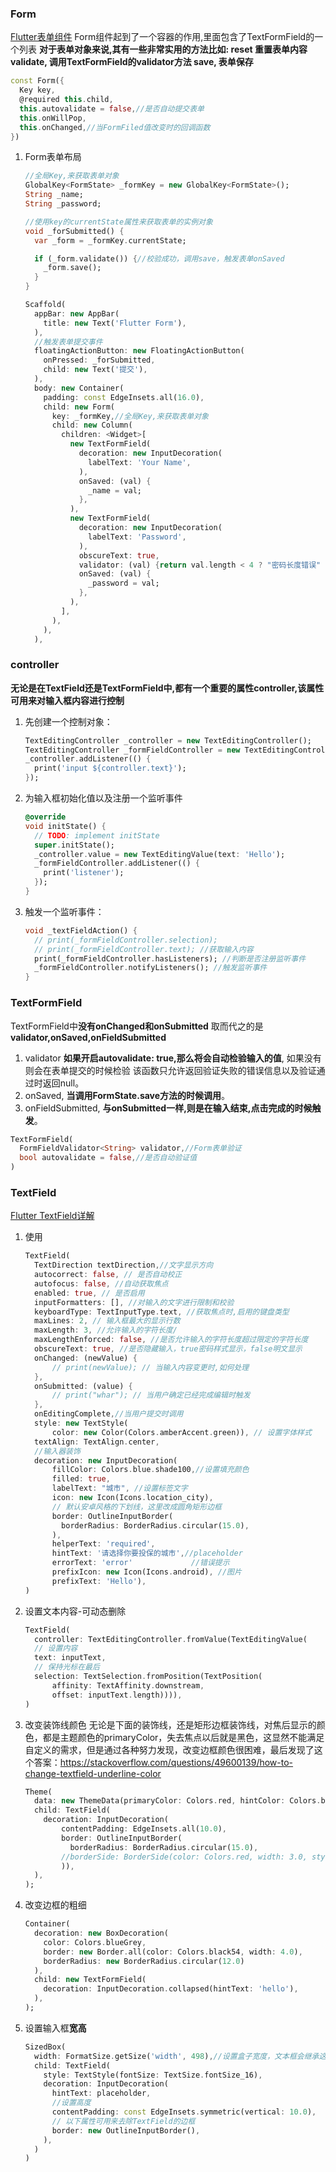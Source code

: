### Form
[Flutter表单组件](https://www.jianshu.com/p/3fb613ffac22)
Form组件起到了一个容器的作用,里面包含了TextFormField的一个列表
**对于表单对象来说,其有一些非常实用的方法比如: 
reset 重置表单内容 validate, 调用TextFormField的validator方法 save, 表单保存**
```dart
const Form({
  Key key,
  @required this.child,
  this.autovalidate = false,//是否自动提交表单
  this.onWillPop,
  this.onChanged,//当FormFiled值改变时的回调函数
})
```
1. Form表单布局
    ```dart
    //全局Key,来获取表单对象
    GlobalKey<FormState> _formKey = new GlobalKey<FormState>();
    String _name;
    String _password;

    //使用key的currentState属性来获取表单的实例对象
    void _forSubmitted() {
      var _form = _formKey.currentState;

      if (_form.validate()) {//校验成功，调用save，触发表单onSaved
        _form.save();
      }
    }

    Scaffold(
      appBar: new AppBar(
        title: new Text('Flutter Form'),
      ),
      //触发表单提交事件
      floatingActionButton: new FloatingActionButton(
        onPressed: _forSubmitted,
        child: new Text('提交'),
      ),
      body: new Container(
        padding: const EdgeInsets.all(16.0),
        child: new Form(
          key: _formKey,//全局Key,来获取表单对象
          child: new Column(
            children: <Widget>[
              new TextFormField(
                decoration: new InputDecoration(
                  labelText: 'Your Name',
                ),
                onSaved: (val) {
                  _name = val;
                },
              ),
              new TextFormField(
                decoration: new InputDecoration(
                  labelText: 'Password',
                ),
                obscureText: true,
                validator: (val) {return val.length < 4 ? "密码长度错误" : null;},
                onSaved: (val) {
                  _password = val;
                },
              ),
            ],
          ),
        ),
      ),
    ```
### controller
**无论是在TextField还是TextFormField中,都有一个重要的属性controller,该属性可用来对输入框内容进行控制**
1. 先创建一个控制对象：
    ```dart
    TextEditingController _controller = new TextEditingController();
    TextEditingController _formFieldController = new TextEditingController();
    _controller.addListener(() {
      print('input ${controller.text}');
    });
    ```
1. 为输入框初始化值以及注册一个监听事件
    ```dart
    @override
    void initState() {
      // TODO: implement initState
      super.initState();
      _controller.value = new TextEditingValue(text: 'Hello');
      _formFieldController.addListener(() {
        print('listener');
      });
    }
    ```
1. 触发一个监听事件：
    ```dart
    void _textFieldAction() {
      // print(_formFieldController.selection);
      // print(_formFieldController.text); //获取输入内容
      print(_formFieldController.hasListeners); //判断是否注册监听事件
      _formFieldController.notifyListeners(); //触发监听事件
    }
    ```
### TextFormField
TextFormField中**没有onChanged和onSubmitted**
取而代之的是**validator,onSaved,onFieldSubmitted**
1. validator
    **如果开启autovalidate: true,那么将会自动检验输入的值**,
    如果没有则会在表单提交的时候检验 该函数只允许返回验证失败的错误信息以及验证通过时返回null。
1. onSaved,
    **当调用FormState.save方法的时候调用**。
1. onFieldSubmitted,
    **与onSubmitted一样,则是在输入结束,点击完成的时候触发**。
```dart
TextFormField(
  FormFieldValidator<String> validator,//Form表单验证
  bool autovalidate = false,//是否自动验证值
)
```
### TextField
[Flutter TextField详解](https://www.jianshu.com/p/54419a143d70)
1. 使用
      ```dart
      TextField(
        TextDirection textDirection,//文字显示方向
        autocorrect: false, // 是否自动校正
        autofocus: false, //自动获取焦点
        enabled: true, // 是否启用
        inputFormatters: [], //对输入的文字进行限制和校验
        keyboardType: TextInputType.text, //获取焦点时,启用的键盘类型
        maxLines: 2, // 输入框最大的显示行数
        maxLength: 3, //允许输入的字符长度/
        maxLengthEnforced: false, //是否允许输入的字符长度超过限定的字符长度
        obscureText: true, //是否隐藏输入，true密码样式显示，false明文显示
        onChanged: (newValue) {
            // print(newValue); // 当输入内容变更时,如何处理
        },
        onSubmitted: (value) {
            // print("whar"); // 当用户确定已经完成编辑时触发
        },
        onEditingComplete,//当用户提交时调用
        style: new TextStyle(
            color: new Color(Colors.amberAccent.green)), // 设置字体样式
        textAlign: TextAlign.center,
        //输入器装饰
        decoration: new InputDecoration(
            fillColor: Colors.blue.shade100,//设置填充颜色
            filled: true,
            labelText: "城市", //设置标签文字
            icon: new Icon(Icons.location_city),
            // 默认安卓风格的下划线，这里改成圆角矩形边框
            border: OutlineInputBorder(
              borderRadius: BorderRadius.circular(15.0),
            ),
            helperText: 'required',
            hintText: '请选择你要投保的城市',//placeholder
            errorText: 'error'             //错误提示
            prefixIcon: new Icon(Icons.android), //图片
            prefixText: 'Hello'),
      )
      ```
1. 设置文本内容-可动态删除
    ```dart
    TextField(
      controller: TextEditingController.fromValue(TextEditingValue(
      // 设置内容
      text: inputText,
      // 保持光标在最后
      selection: TextSelection.fromPosition(TextPosition(
          affinity: TextAffinity.downstream,
          offset: inputText.length)))),
    )
    ```
1. 改变装饰线颜色
无论是下面的装饰线，还是矩形边框装饰线，对焦后显示的颜色，都是主题颜色的primaryColor，失去焦点以后就是黑色，这显然不能满足自定义的需求，但是通过各种努力发现，改变边框颜色很困难，最后发现了这个答案：https://stackoverflow.com/questions/49600139/how-to-change-textfield-underline-color
    ```dart
    Theme(
      data: new ThemeData(primaryColor: Colors.red, hintColor: Colors.blue),
      child: TextField(
        decoration: InputDecoration(
            contentPadding: EdgeInsets.all(10.0),
            border: OutlineInputBorder(
              borderRadius: BorderRadius.circular(15.0),
            //borderSide: BorderSide(color: Colors.red, width: 3.0, style: BorderStyle.solid)//没什么卵效果
            )),
      ),
    );
    ```
1. 改变边框的粗细
    ```dart
    Container(
      decoration: new BoxDecoration(
        color: Colors.blueGrey,
        border: new Border.all(color: Colors.black54, width: 4.0),
        borderRadius: new BorderRadius.circular(12.0)
      ),
      child: new TextFormField(
        decoration: InputDecoration.collapsed(hintText: 'hello'),
      ),
    );
    ```
1. 设置输入框**宽高**
    ```dart
    SizedBox(
      width: FormatSize.getSize('width', 498),//设置盒子宽度，文本框会继承这个宽度
      child: TextField(
        style: TextStyle(fontSize: TextSize.fontSize_16),
        decoration: InputDecoration(
          hintText: placeholder,
          //设置高度
          contentPadding: const EdgeInsets.symmetric(vertical: 10.0),
          // 以下属性可用来去除TextField的边框
          border: new OutlineInputBorder(),
        ),
      )
    )
    ```